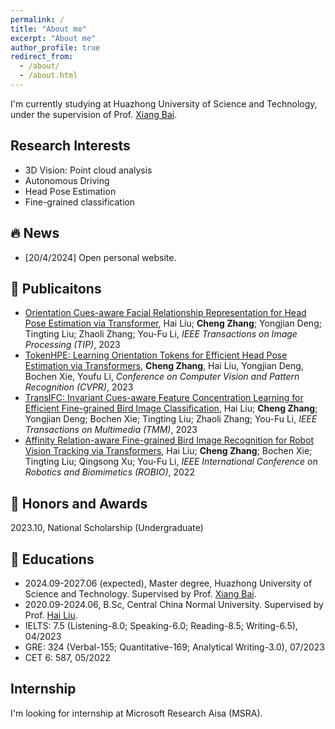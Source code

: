 ```yaml
---
permalink: /
title: "About me"
excerpt: "About me"
author_profile: true
redirect_from: 
  - /about/
  - /about.html
---
```



I'm currently studying at Huazhong University of Science and Technology, under the supervision of Prof. [Xiang Bai](https://scholar.google.com/citations?user=UeltiQ4AAAAJ&hl=en).  


Research Interests
------
* 3D Vision: Point cloud analysis  
* Autonomous Driving  
* Head Pose Estimation
* Fine-grained classification


🔥 News
------

* [20/4/2024] Open personal website.

📝 Publicaitons
------
* [Orientation Cues-aware Facial Relationship Representation for Head Pose Estimation via Transformer](https://ieeexplore.ieee.org/document/10318055), Hai Liu; **Cheng Zhang**; Yongjian Deng; Tingting Liu; Zhaoli Zhang; You-Fu Li, *IEEE Transactions on Image Processing (TIP)*, 2023
* [TokenHPE: Learning Orientation Tokens for Efficient Head Pose Estimation via Transformers](https://openaccess.thecvf.com/content/CVPR2023/html/Zhang_TokenHPE_Learning_Orientation_Tokens_for_Efficient_Head_Pose_Estimation_via_CVPR_2023_paper.html), **Cheng Zhang**, Hai Liu, Yongjian Deng, Bochen Xie, Youfu Li, *Conference on Computer Vision and Pattern Recognition (CVPR)*, 2023
* [TransIFC: Invariant Cues-aware Feature Concentration Learning for Efficient Fine-grained Bird Image Classification](https://ieeexplore.ieee.org/abstract/document/10023961), Hai Liu; **Cheng Zhang**; Yongjian Deng; Bochen Xie; Tingting Liu; Zhaoli Zhang; You-Fu Li, *IEEE Transactions on Multimedia (TMM)*, 2023
* [Affinity Relation-aware Fine-grained Bird Image Recognition for Robot Vision Tracking via Transformers](https://ieeexplore.ieee.org/abstract/document/10011861), Hai Liu; **Cheng Zhang**; Bochen Xie; Tingting Liu; Qingsong Xu; You-Fu Li, *IEEE International Conference on Robotics and Biomimetics (ROBIO)*, 2022

🏅 Honors and Awards
------
2023.10, National Scholarship (Undergraduate)

📖 Educations
------
* 2024.09-2027.06 (expected), Master degree, Huazhong University of Science and Technology. Supervised by Prof. [Xiang Bai](https://scholar.google.com/citations?user=UeltiQ4AAAAJ&hl=en).
* 2020.09-2024.06, B.Sc, Central China Normal University. Supervised by Prof. [Hai Liu](https://scholar.google.com/citations?user=Tjw7zHEAAAAJ&hl=en).
* IELTS: 7.5 (Listening-8.0; Speaking-6.0; Reading-8.5; Writing-6.5), 04/2023
* GRE: 324 (Verbal-155; Quantitative-169; Analytical Writing-3.0), 07/2023
* CET 6: 587, 05/2022


Internship
------
I'm looking for internship at Microsoft Research Aisa (MSRA).

<script type='text/javascript' id='clustrmaps' src='//cdn.clustrmaps.com/map_v2.js?cl=ffffff&w=300&t=tt&d=4yP6BEk3dPm3WM4dSyHf6UzOTTNUv23thzo95DQTAsw&co=a8e6ff&cmo=3acc3a&cmn=ff5353&ct=000000'></script>

